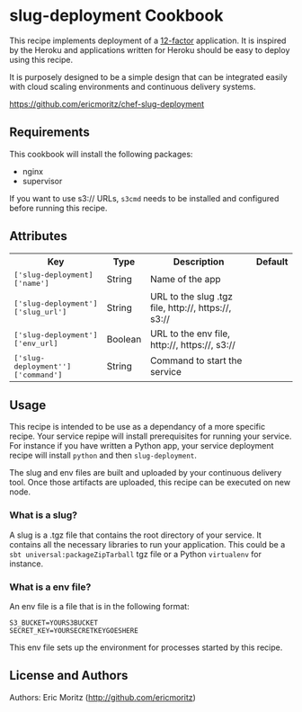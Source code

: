 # slug-deployment Cookbook

This recipe implements deployment of a
[12-factor](http://12factor.net/) application.  It is inspired by the
Heroku and applications written for Heroku should be easy to deploy
using this recipe.

It is purposely designed to be a simple design that can be integrated
easily with cloud scaling environments and continuous delivery systems.

https://github.com/ericmoritz/chef-slug-deployment

## Requirements

This cookbook will install the following packages:

  - nginx
  - supervisor

If you want to use s3:// URLs, `s3cmd` needs to be installed and
configured before running this recipe.

## Attributes

<table>
  <tr>
    <th>Key</th>
    <th>Type</th>
    <th>Description</th>
    <th>Default</th>
  </tr>
  <tr>
    <td><tt>['slug-deployment]['name']</tt></td>
    <td>String</td>
    <td>Name of the app</td>
    <td><tt></tt></td>
  </tr>
  <tr>
    <td><tt>['slug-deployment']['slug_url']</tt></td>
    <td>String</td>
    <td>URL to the slug .tgz file, http://, https://, s3://</td>
    <td><tt></tt></td>
  </tr>
  <tr>
    <td><tt>['slug-deployment']['env_url]</tt></td>
    <td>Boolean</td>
    <td>URL to the env file, http://, https://, s3://</td>
    <td><tt></tt></td>
  </tr>
  <tr>
    <td><tt>['slug-deployment'']['command']</tt></td>
    <td>String</td>
    <td>Command to start the service</td>
    <td><tt></tt></td>
  </tr>
</table>

## Usage

This recipe is intended to be use as a dependancy of a more specific
recipe.  Your service repipe will install prerequisites for running
your service.  For instance if you have written a Python app, your
service deployment recipe will install `python` and then
`slug-deployment`.

The slug and env files are built and uploaded by your continuous
delivery tool.  Once those artifacts are uploaded, this recipe can
be executed on new node.

### What is a slug?

A slug is a .tgz file that contains the root directory of your
service.  It contains all the necessary libraries to run your
application.  This could be a `sbt universal:packageZipTarball` tgz
file or a Python `virtualenv` for instance.

### What is a env file?


An env file is a file that is in the following format:

```
S3_BUCKET=YOURS3BUCKET
SECRET_KEY=YOURSECRETKEYGOESHERE
```

This env file sets up the environment for processes started by this
recipe.


License and Authors
-------------------

Authors: Eric Moritz (http://github.com/ericmoritz)


